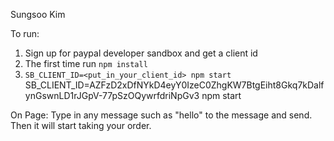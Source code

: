 Sungsoo Kim


To run:

1. Sign up for paypal developer sandbox and get a client id
2. The first time run `npm install`
3. `SB_CLIENT_ID=<put_in_your_client_id> npm start`
SB_CLIENT_ID=AZFzD2xDfNYkD4eyY0IzeC0ZhgKW7BtgEiht8Gkq7kDalfynGswnLD1rJGpV-77pSzOQywrfdriNpGv3 npm start

On Page:
Type in any message such as "hello" to the message and send.
Then it will start taking your order.